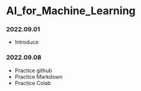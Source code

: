 # AI_for_Machine_Learning

### 2022.09.01
  - Introduce

### 2022.09.08
  - Practice github
  - Practice Markdown
  - Practice Colab
